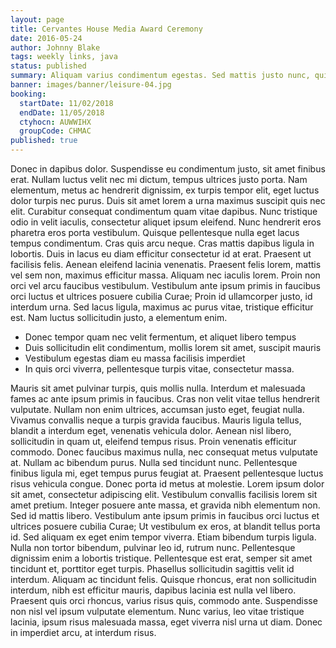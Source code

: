 ```yaml
---
layout: page
title: Cervantes House Media Award Ceremony
date: 2016-05-24
author: Johnny Blake
tags: weekly links, java
status: published
summary: Aliquam varius condimentum egestas. Sed mattis justo nunc, quis mattis.
banner: images/banner/leisure-04.jpg
booking:
  startDate: 11/02/2018
  endDate: 11/05/2018
  ctyhocn: AUWWIHX
  groupCode: CHMAC
published: true
---
```

Donec in dapibus dolor. Suspendisse eu condimentum justo, sit amet finibus erat. Nullam luctus velit nec mi dictum, tempus ultrices justo porta. Nam elementum, metus ac hendrerit dignissim, ex turpis tempor elit, eget luctus dolor turpis nec purus. Duis sit amet lorem a urna maximus suscipit quis nec elit. Curabitur consequat condimentum quam vitae dapibus. Nunc tristique odio in velit iaculis, consectetur aliquet ipsum eleifend. Nunc hendrerit eros pharetra eros porta vestibulum. Quisque pellentesque nulla eget lacus tempus condimentum. Cras quis arcu neque. Cras mattis dapibus ligula in lobortis. Duis in lacus eu diam efficitur consectetur id at erat.
Praesent ut facilisis felis. Aenean eleifend lacinia venenatis. Praesent felis lorem, mattis vel sem non, maximus efficitur massa. Aliquam nec iaculis lorem. Proin non orci vel arcu faucibus vestibulum. Vestibulum ante ipsum primis in faucibus orci luctus et ultrices posuere cubilia Curae; Proin id ullamcorper justo, id interdum urna. Sed lacus ligula, maximus ac purus vitae, tristique efficitur est. Nam luctus sollicitudin justo, a elementum enim.

* Donec tempor quam nec velit fermentum, et aliquet libero tempus
* Duis sollicitudin elit condimentum, mollis lorem sit amet, suscipit mauris
* Vestibulum egestas diam eu massa facilisis imperdiet
* In quis orci viverra, pellentesque turpis vitae, consectetur massa.

Mauris sit amet pulvinar turpis, quis mollis nulla. Interdum et malesuada fames ac ante ipsum primis in faucibus. Cras non velit vitae tellus hendrerit vulputate. Nullam non enim ultrices, accumsan justo eget, feugiat nulla. Vivamus convallis neque a turpis gravida faucibus. Mauris ligula tellus, blandit a interdum eget, venenatis vehicula dolor. Aenean nisl libero, sollicitudin in quam ut, eleifend tempus risus. Proin venenatis efficitur commodo. Donec faucibus maximus nulla, nec consequat metus vulputate at. Nullam ac bibendum purus. Nulla sed tincidunt nunc. Pellentesque finibus ligula mi, eget tempus purus feugiat at. Praesent pellentesque luctus risus vehicula congue. Donec porta id metus at molestie. Lorem ipsum dolor sit amet, consectetur adipiscing elit. Vestibulum convallis facilisis lorem sit amet pretium.
Integer posuere ante massa, et gravida nibh elementum non. Sed id mattis libero. Vestibulum ante ipsum primis in faucibus orci luctus et ultrices posuere cubilia Curae; Ut vestibulum ex eros, at blandit tellus porta id. Sed aliquam ex eget enim tempor viverra. Etiam bibendum turpis ligula. Nulla non tortor bibendum, pulvinar leo id, rutrum nunc. Pellentesque dignissim enim a lobortis tristique. Pellentesque est erat, semper sit amet tincidunt et, porttitor eget turpis. Phasellus sollicitudin sagittis velit id interdum. Aliquam ac tincidunt felis. Quisque rhoncus, erat non sollicitudin interdum, nibh est efficitur mauris, dapibus lacinia est nulla vel libero. Praesent quis orci rhoncus, varius risus quis, commodo ante. Suspendisse non nisl vel ipsum vulputate elementum. Nunc varius, leo vitae tristique lacinia, ipsum risus malesuada massa, eget viverra nisl urna ut diam. Donec in imperdiet arcu, at interdum risus.
